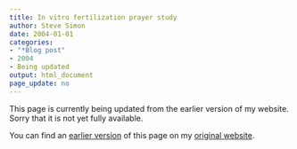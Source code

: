 ```yaml
---
title: In vitro fertilization prayer study
author: Steve Simon
date: 2004-01-01
categories:
- "*Blog post"
- 2004
- Being updated
output: html_document
page_update: no
---
```


This page is currently being updated from the earlier version of my website. Sorry that it is not yet fully available.

<!---More--->

You can find an [earlier version](http://www.pmean.com/04/inVitro.html) of this page on my [original website](http://www.pmean.com/original_site.html).
